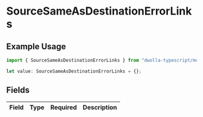 # SourceSameAsDestinationErrorLinks

## Example Usage

```typescript
import { SourceSameAsDestinationErrorLinks } from "dwolla-typescript/models";

let value: SourceSameAsDestinationErrorLinks = {};
```

## Fields

| Field       | Type        | Required    | Description |
| ----------- | ----------- | ----------- | ----------- |